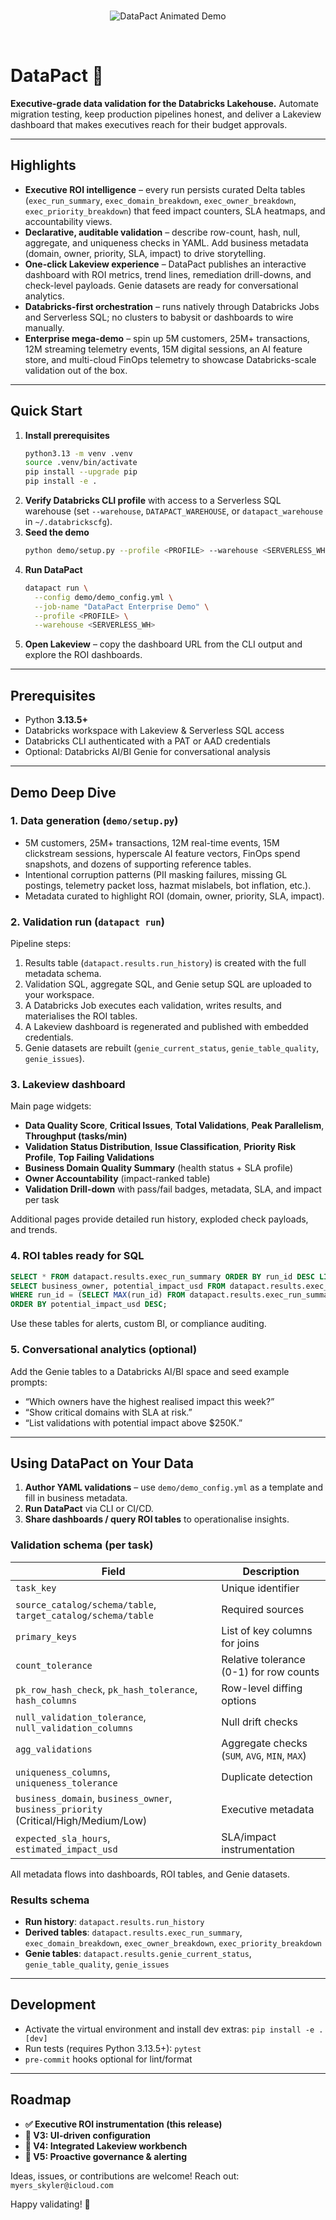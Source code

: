 <br/>
<p align="center">
<img src="https://i.imgur.com/H5HLT0P.png" alt="DataPact Animated Demo">
</p>
<br/>

# DataPact 🚀

**Executive-grade data validation for the Databricks Lakehouse.** Automate migration testing, keep production pipelines honest, and deliver a Lakeview dashboard that makes executives reach for their budget approvals.

---

## Highlights
- **Executive ROI intelligence** – every run persists curated Delta tables (`exec_run_summary`, `exec_domain_breakdown`, `exec_owner_breakdown`, `exec_priority_breakdown`) that feed impact counters, SLA heatmaps, and accountability views.
- **Declarative, auditable validation** – describe row-count, hash, null, aggregate, and uniqueness checks in YAML. Add business metadata (domain, owner, priority, SLA, impact) to drive storytelling.
- **One-click Lakeview experience** – DataPact publishes an interactive dashboard with ROI metrics, trend lines, remediation drill-downs, and check-level payloads. Genie datasets are ready for conversational analytics.
- **Databricks-first orchestration** – runs natively through Databricks Jobs and Serverless SQL; no clusters to babysit or dashboards to wire manually.
- **Enterprise mega-demo** – spin up 5M customers, 25M+ transactions, 12M streaming telemetry events, 15M digital sessions, an AI feature store, and multi-cloud FinOps telemetry to showcase Databricks-scale validation out of the box.

---

## Quick Start
1. **Install prerequisites**
   ```bash
   python3.13 -m venv .venv
   source .venv/bin/activate
   pip install --upgrade pip
   pip install -e .
   ```
2. **Verify Databricks CLI profile** with access to a Serverless SQL warehouse (set `--warehouse`, `DATAPACT_WAREHOUSE`, or `datapact_warehouse` in `~/.databrickscfg`).
3. **Seed the demo**
   ```bash
   python demo/setup.py --profile <PROFILE> --warehouse <SERVERLESS_WH>
   ```
4. **Run DataPact**
   ```bash
   datapact run \
     --config demo/demo_config.yml \
     --job-name "DataPact Enterprise Demo" \
     --profile <PROFILE> \
     --warehouse <SERVERLESS_WH>
   ```
5. **Open Lakeview** – copy the dashboard URL from the CLI output and explore the ROI dashboards.

---

## Prerequisites
- Python **3.13.5+**
- Databricks workspace with Lakeview & Serverless SQL access
- Databricks CLI authenticated with a PAT or AAD credentials
- Optional: Databricks AI/BI Genie for conversational analysis

---

## Demo Deep Dive
### 1. Data generation (`demo/setup.py`)
- 5M customers, 25M+ transactions, 12M real-time events, 15M clickstream sessions, hyperscale AI feature vectors, FinOps spend snapshots, and dozens of supporting reference tables.
- Intentional corruption patterns (PII masking failures, missing GL postings, telemetry packet loss, hazmat mislabels, bot inflation, etc.).
- Metadata curated to highlight ROI (domain, owner, priority, SLA, impact).

### 2. Validation run (`datapact run`)
Pipeline steps:
1. Results table (`datapact.results.run_history`) is created with the full metadata schema.
2. Validation SQL, aggregate SQL, and Genie setup SQL are uploaded to your workspace.
3. A Databricks Job executes each validation, writes results, and materialises the ROI tables.
4. A Lakeview dashboard is regenerated and published with embedded credentials.
5. Genie datasets are rebuilt (`genie_current_status`, `genie_table_quality`, `genie_issues`).

### 3. Lakeview dashboard
Main page widgets:
- **Data Quality Score**, **Critical Issues**, **Total Validations**, **Peak Parallelism**, **Throughput (tasks/min)**
- **Validation Status Distribution**, **Issue Classification**, **Priority Risk Profile**, **Top Failing Validations**
- **Business Domain Quality Summary** (health status + SLA profile)
- **Owner Accountability** (impact-ranked table)
- **Validation Drill-down** with pass/fail badges, metadata, SLA, and impact per task

Additional pages provide detailed run history, exploded check payloads, and trends.

### 4. ROI tables ready for SQL
```sql
SELECT * FROM datapact.results.exec_run_summary ORDER BY run_id DESC LIMIT 5;
SELECT business_owner, potential_impact_usd FROM datapact.results.exec_owner_breakdown
WHERE run_id = (SELECT MAX(run_id) FROM datapact.results.exec_run_summary)
ORDER BY potential_impact_usd DESC;
```
Use these tables for alerts, custom BI, or compliance auditing.

### 5. Conversational analytics (optional)
Add the Genie tables to a Databricks AI/BI space and seed example prompts:
- “Which owners have the highest realised impact this week?”
- “Show critical domains with SLA at risk.”
- “List validations with potential impact above $250K.”

---

## Using DataPact on Your Data
1. **Author YAML validations** – use `demo/demo_config.yml` as a template and fill in business metadata.
2. **Run DataPact** via CLI or CI/CD.
3. **Share dashboards / query ROI tables** to operationalise insights.

### Validation schema (per task)
| Field | Description |
| --- | --- |
| `task_key` | Unique identifier |
| `source_catalog/schema/table`, `target_catalog/schema/table` | Required sources |
| `primary_keys` | List of key columns for joins |
| `count_tolerance` | Relative tolerance (0-1) for row counts |
| `pk_row_hash_check`, `pk_hash_tolerance`, `hash_columns` | Row-level diffing options |
| `null_validation_tolerance`, `null_validation_columns` | Null drift checks |
| `agg_validations` | Aggregate checks (`SUM`, `AVG`, `MIN`, `MAX`) |
| `uniqueness_columns`, `uniqueness_tolerance` | Duplicate detection |
| `business_domain`, `business_owner`, `business_priority` (Critical/High/Medium/Low) | Executive metadata |
| `expected_sla_hours`, `estimated_impact_usd` | SLA/impact instrumentation |

All metadata flows into dashboards, ROI tables, and Genie datasets.

### Results schema
- **Run history**: `datapact.results.run_history`
- **Derived tables**: `datapact.results.exec_run_summary`, `exec_domain_breakdown`, `exec_owner_breakdown`, `exec_priority_breakdown`
- **Genie tables**: `datapact.results.genie_current_status`, `genie_table_quality`, `genie_issues`

---

## Development
- Activate the virtual environment and install dev extras: `pip install -e .[dev]`
- Run tests (requires Python 3.13.5+): `pytest`
- `pre-commit` hooks optional for lint/format

---

## Roadmap
- **✅ Executive ROI instrumentation (this release)**
- **🚀 V3: UI-driven configuration**
- **🚀 V4: Integrated Lakeview workbench**
- **🚀 V5: Proactive governance & alerting**

Ideas, issues, or contributions are welcome! Reach out: `myers_skyler@icloud.com`

Happy validating! 🎯
